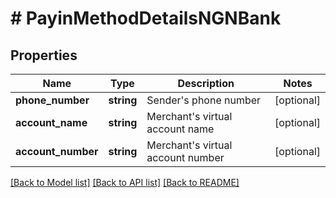 # # PayinMethodDetailsNGNBank

## Properties

Name | Type | Description | Notes
------------ | ------------- | ------------- | -------------
**phone_number** | **string** | Sender&#39;s phone number | [optional] 
**account_name** | **string** | Merchant&#39;s virtual account name | [optional] 
**account_number** | **string** | Merchant&#39;s virtual account number | [optional] 

[[Back to Model list]](../../README.md#documentation-for-models) [[Back to API list]](../../README.md#documentation-for-api-endpoints) [[Back to README]](../../README.md)


